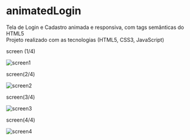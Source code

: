# animatedLogin

Tela de Login e Cadastro animada e responsiva, com tags semânticas do HTML5 <br>
Projeto realizado com as tecnologias (HTML5, CSS3, JavaScript)

screen (1/4)


![screen1](https://user-images.githubusercontent.com/92833379/157290349-15511dcf-d7e4-49d7-89f1-84be44741444.png)


screen(2/4)


![screen2](https://user-images.githubusercontent.com/92833379/157290379-14e09603-1999-4e20-8371-4315d4c0a666.png)



screen(3/4)


![screen3](https://user-images.githubusercontent.com/92833379/157290409-fa1a0a20-0ad1-49c4-88b8-fce134169cb6.png)



screen(4/4)


![screen4](https://user-images.githubusercontent.com/92833379/157290445-b685f2a2-ef02-4a0f-bcc2-6961ce31c051.png)
